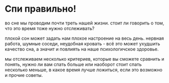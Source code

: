 # Спи правильно!

во сне мы проводим почти треть нашей жизни. стоит ли говорить о том, что это время тоже нужно отслеживать?

плохой сон может задать нам плохое настроение на весь день. нервная работа, шумные соседи, неудобная кровать - всё это может ухудшить качество сна, а значит и повлиять на наше психологичское здоровье.

мы отслеживаем несколько критериев, которые вы сможете сравнить и понять, нужно ли вам спать больше или наоборот стоит спать несколько меньше, в какое время лучше ложиться, если это возможно и прочие советы.
